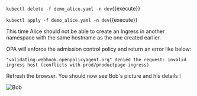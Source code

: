 `kubectl delete -f demo_alice.yaml -n dev`{{execute}}

`kubectl apply -f demo_alice.yaml -n dev`{{execute}}

This time Alice should not be able to create an Ingress in another namespace with the same hostname as the one created earlier.

OPA will enforce the admission control policy and return an error like below:
```
"validating-webhook.openpolicyagent.org" denied the request: invalid ingress host (conflicts with prod/productpage-ingress)
```

Refresh the browser. You should now see Bob's picture and his details !

![Bob](/styra/scenarios/opa-kubecon-ac-demo/assets/bob.jpg)